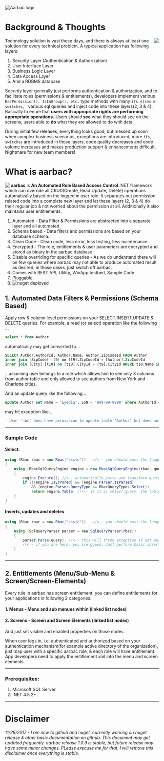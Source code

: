 ![Aarbac logo](https://raw.githubusercontent.com/eyedia/aarbac/master/Eyedia.Aarbac.Framework/Graphics/aarbac.gif)

# Background & Thoughts

<img align="right" src="https://raw.githubusercontent.com/eyedia/aarbac/master/Eyedia.Aarbac.Framework/Graphics/without_aarbac_x.png">
Technology solution is vast these days, and there is always at least one solution for every technical problem. A typical application has following layers:

1. Security Layer (Authentication & Authorization)
2. User Interface Layer
3. Business Logic Layer
4. Data Access Layer
5. And a RDBMS database

Security layer generally just performs authentication & authorization, and to facilitate roles (permissions & entitlements), developers implement various ```HasPermission(), IsInGroup(), etc.``` type methods with many ```ifs elses & switches, ``` various sql queries and inject code into these layers(2, 3 & 4). Basically to enure that **users with appropriate rights are performing appropriate operations.** Users should **see** what they should see on the screens, users able to **do** what they are allowed to do with data.

During initial few releases, everything looks good, but messed up soon when complex business scenarios, exceptions are introduced, more ```ifs, switches``` are introduced in those layers, code quality decreases and code volume increases and makes production support & enhancements difficult. Nightmare for new team members!

# What is aarbac?
<img align="left" src="https://raw.githubusercontent.com/eyedia/aarbac/master/Eyedia.Aarbac.Framework/Graphics/with_aarbac_x.png">

**aarbac** is **An Automated Role Based Access Control** .NET framework which can override all CRUD(Create, Read Update, Delete) operations automatically based on the logged in user role. It separates out permission related code into a complete new layer and let these layers (2, 3 & 4) do their regular job & not worried about the permission at all.  Additionally it also maintains user entitlements.
1. Automated - Data Filter & Permissions are abstracted into a separate layer and all automated.
2. Schema based - Data filters and permissions are based on your database schema.
3. Clean Code - Clean code, less error, less testing, less maintenance. 
4. Encrypted - The role, entitlements & user parameters are encrypted and stored as binary in the aarbac database.
5. Disable overriding for specific queries - As we do understand there will be few queries where aarbac may not able to produce automated result as desired, in those cases, just switch off aarbac. 
6. Comes with REST API, Utility, WinApp testbed, Sample Code.
7. Pluggable.
8. ![nuget](https://www.nuget.org/packages/aarbac.NET/) deployed</li>  








## 1. Automated Data Filters & Permissions (Schema Based)
Apply row & column level permissions on your SELECT,INSERT,UPDATE & DELETE queries. For example, a read (or select) operation like the following …

```sql
select * from Author
```
automatically may get converted to...

```sql
SELECT Author.AuthorId, Author.Name, Author.ZipCodeId FROM Author 
inner join [ZipCode] [t9] on [t9].ZipCodeId = [Author].ZipCodeId 
inner join [City] [t10] on [t10].CityId = [t9].CityId WHERE t10.Name in ('New York','Charlotte')
```

...assuming user belongs to a role which allows him to see only 3 columns from author table and only allowed to see authors from New York and Charlotte cities.

And an update query like the following...

```sql
update Author set Name = 'Eyedia', SSN = '999-99-9999' where AuthorId = 9999
```
may hit exception like...

```diff
- User ‘abc’ does have permission to update table ‘Author’ but does not have permission to update column ‘SSN’
```
---
### Sample Code
#### Select:
```cs
using (Rbac rbac = new Rbac("essie"))   //<-- you should pass the logged in user name from the context
{
    using (RbacSqlQueryEngine engine = new RbacSqlQueryEngine(rbac, query))
    {
        engine.Execute(); //<-- automatically parse and transform query based on role
        if ((!engine.IsErrored) && (engine.Parser.IsParsed) 
            && (engine.Parser.QueryType == RbacQueryTypes.Select))
            return engine.Table; //<-- if it is select query, the table will be loaded
    }
}
```
#### Inserts, updates and deletes
```cs
using (Rbac rbac = new Rbac("essie"))   //<-- you should pass the logged in user name from the context
{
    using (SqlQueryParser parser = new SqlQueryParser(rbac))
    {
        parser.Parse(query); //<-- this will throw exception if not permitted                   
        //<-- if you are here, you are goood. Just perform basic insert/update/delete
    }
}
```
---
## 2. Entitlements (Menu/Sub-Menu & Screen/Screen-Elements)
Every rule in aarbac has screen entitlement, you can define entitlements for your applications in following 2 categories:
#### 1. Menus - Menu and sub menues within (linked list nodes)
#### 2. Screens - Screen and Screen Elements (linked list nodes)

And just set visible and enabled properties on those nodes.

When user logs in, i.e. authenticated and authorized based on your authentication mechanism(for example active directory of the organization), just map user with a specific aarbac role, & each role will have entitlement. App developers need to apply the entitlement xml into the menu and screen elements.

---
### Prerequisites:
1. Microsoft SQL Server.
2. .NET 4.5.2+
---
# Disclaimer
*11/28/2017 - I am new to github and nuget, currently working on nuget release & other basic documentation on github. This document may get updated frequently. aarbac release 1.0.9 is stable, but future release may have some minor changes. PLease execuse me for that. I will remove this disclaimer once everything is stable.*
